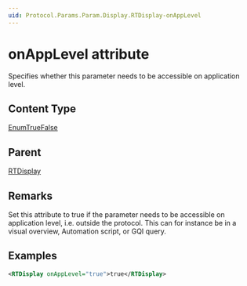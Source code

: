 ```yaml
---
uid: Protocol.Params.Param.Display.RTDisplay-onAppLevel
---
```


# onAppLevel attribute

Specifies whether this parameter needs to be accessible on application level.

## Content Type

[EnumTrueFalse](xref:Protocol-EnumTrueFalse)

## Parent

[RTDisplay](xref:Protocol.Params.Param.Display.RTDisplay)

## Remarks

Set this attribute to true if the parameter needs to be accessible on application level, i.e. outside the protocol. This can for instance be in a visual overview, Automation script, or GQI query.

## Examples

```xml
<RTDisplay onAppLevel="true">true</RTDisplay>
```
